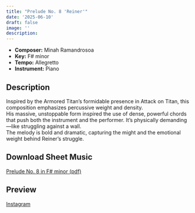 ```yaml
---
title: "Prelude No. 8 'Reiner'"
date: '2025-06-10'
draft: false
image: ''
description:
---
```


- **Composer:** Minah Ramandrosoa
- **Key:** F# minor
- **Tempo:** Allegretto
- **Instrument:** Piano

<!--more-->
## Description
Inspired by the Armored Titan’s formidable presence in Attack on Titan, this composition emphasizes percussive weight and density.<br>
His massive, unstoppable form inspired the use of dense, powerful chords that push both the instrument and the performer. It’s physically demanding—like struggling against a wall. <br>
The melody is bold and dramatic, capturing the might and the emotional weight behind Reiner’s struggle.

 ## Download Sheet Music

[Prelude No. 8 in F# minor (pdf)](/pdfs/Prelude%20No.8%20in%20Fsharpminor.pdf)

 ## Preview 
 
 [Instagram](https://www.instagram.com/reel/DK4jM-1CrJ0/)